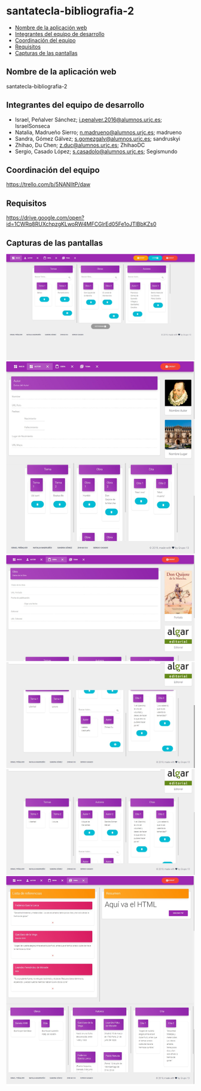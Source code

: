 # santatecla-bibliografia-2
  - [Nombre de la aplicación web](#Nombre-de-la-aplicación-web)
  - [Integrantes del equipo de desarrollo](#Integrantes-del-equipo-de-desarrollo)
  - [Coordinación del equipo](#Coordinación-del-equipo)
  - [Requisitos](#Requisitos)
  - [Capturas de las pantallas](#Capturas-de-las-pantallas)


## Nombre de la aplicación web ##
santatecla-bibliografia-2

## Integrantes del equipo de desarrollo ##
* Israel, Peñalver Sánchez; i.penalver.2016@alumnos.urjc.es; IsraelSonseca
* Natalia, Madrueño Sierro;	n.madrueno@alumnos.urjc.es;	madrueno
* Sandra, Gómez Gálvez;	s.gomezgalv@alumnos.urjc.es;	sandruskyi
* Zhihao, Du Chen;	z.duc@alumnos.urjc.es;	ZhihaoDC
* Sergio, Casado López;	s.casadolo@alumnos.urjc.es;	Segismundo


## Coordinación del equipo ##
https://trello.com/b/5NANIltP/daw

## Requisitos ##
https://drive.google.com/open?id=1CWRq8RUXchpzgKLwoRW4MFCGlrEd05Fe1oJTlBbKZs0


## Capturas de las pantallas ##

<img src="./imagenes/Captura_inicio.jpg">
<img src="./imagenes/Captura_autor.jpg">
<img src="./imagenes/Captura_obra1.jpeg">
<img src="./imagenes/Captura_obra2.jpeg">
<img src="./imagenes/Captura_obra3.jpeg">
<img src="./imagenes/Captura_tema.jpg">